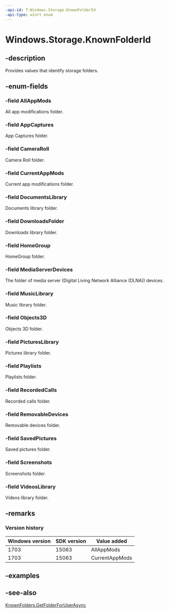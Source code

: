 ```yaml
---
-api-id: T:Windows.Storage.KnownFolderId
-api-type: winrt enum
---
```


# Windows.Storage.KnownFolderId

<!--
public enum KnownFolderId
-->

## -description
Provides values that identify storage folders.

## -enum-fields

### -field AllAppMods
All app modifications folder.

### -field AppCaptures
App Captures folder.

### -field CameraRoll
Camera Roll folder.

### -field CurrentAppMods
Current app modifications folder.

### -field DocumentsLibrary
Documents library folder.

### -field DownloadsFolder
Downloads library folder.

### -field HomeGroup
HomeGroup folder.

### -field MediaServerDevices
The folder of media server (Digital Living Network Alliance (DLNA)) devices.

### -field MusicLibrary
Music library folder.

### -field Objects3D
Objects 3D folder.

### -field PicturesLibrary
Pictures library folder.

### -field Playlists
Playlists folder.

### -field RecordedCalls
Recorded calls folder.

### -field RemovableDevices
Removable devices folder.

### -field SavedPictures
Saved pictures folder.

### -field Screenshots
Screenshots folder.

### -field VideosLibrary
Videos library folder.

## -remarks

### Version history

| Windows version | SDK version | Value added |
| -- | -- | -- |
| 1703 | 15063 | AllAppMods |
| 1703 | 15063 | CurrentAppMods |

## -examples

## -see-also
[KnownFolders.GetFolderForUserAsync](knownfolders_getfolderforuserasync_705109113.md)

